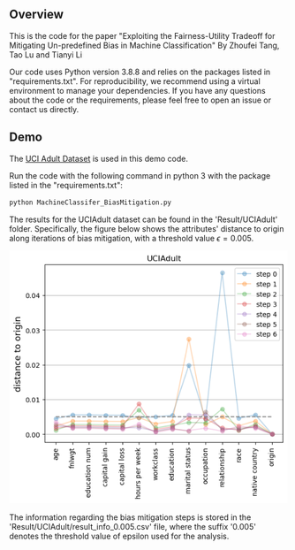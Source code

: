 ## Overview

This is the code for the paper "Exploiting the Fairness-Utility Tradeoff for Mitigating Un-predefined Bias in Machine Classification"
By Zhoufei Tang, Tao Lu and Tianyi Li

Our code uses Python version 3.8.8 and relies on the packages listed in "requirements.txt". For reproducibility, we recommend using a virtual environment to manage your dependencies. If you have any questions about the code or the requirements, please feel free to open an issue or contact us directly.


## Demo

The  [UCI Adult Dataset](https://archive.ics.uci.edu/ml/datasets/adult) is used in this demo code.

Run the code with the following command in python 3 with the package listed in the "requirements.txt":

```python
python MachineClassifer_BiasMitigation.py
```

The results for the UCIAdult dataset can be found in the 'Result/UCIAdult' folder. Specifically, the figure below shows the attributes' distance to origin along iterations of bias mitigation, with a threshold value $\epsilon=0.005$.

![](https://github.com/zftang/MachineClassifer_BiasMitigation_beta/blob/main/Result/UCIAdult/distance2origin_0.005.png)

The information regarding the bias mitigation steps is stored in the 'Result/UCIAdult/result_info_0.005.csv' file, where the suffix '0.005' denotes the threshold value of epsilon used for the analysis.
